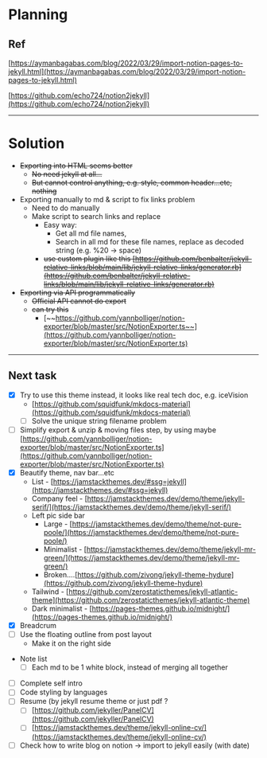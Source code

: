# Planning

## Ref

[https://aymanbagabas.com/blog/2022/03/29/import-notion-pages-to-jekyll.html](https://aymanbagabas.com/blog/2022/03/29/import-notion-pages-to-jekyll.html)

[https://github.com/echo724/notion2jekyll](https://github.com/echo724/notion2jekyll)

---

# Solution

- ~~Exporting into HTML seems better~~
    - ~~No need jekyll at all…~~
    - ~~But cannot control anything, e.g. style, common header…etc, nothing~~
- Exporting manually to md & script to fix links problem
    - Need to do manually
    - Make script to search links and replace
        - Easy way:
            - Get all md file names,
            - Search in all md for these file names, replace as decoded string (e.g. %20 → space)
        - ~~use custom plugin like this [https://github.com/benbalter/jekyll-relative-links/blob/main/lib/jekyll-relative-links/generator.rb](https://github.com/benbalter/jekyll-relative-links/blob/main/lib/jekyll-relative-links/generator.rb)~~
- ~~Exporting via API programmatically~~
    - ~~Official API cannot do export~~
    - ~~can try this~~
        - [~~https://github.com/yannbolliger/notion-exporter/blob/master/src/NotionExporter.ts~~](https://github.com/yannbolliger/notion-exporter/blob/master/src/NotionExporter.ts)

---

## Next task

- [x]  Try to use this theme instead, it looks like real tech doc, e.g. iceVision
    - [https://github.com/squidfunk/mkdocs-material](https://github.com/squidfunk/mkdocs-material)
    - [ ]  Solve the unique string filename problem
- [ ]  Simplify export & unzip & moving files step, by using maybe [https://github.com/yannbolliger/notion-exporter/blob/master/src/NotionExporter.ts](https://github.com/yannbolliger/notion-exporter/blob/master/src/NotionExporter.ts)
- [x]  Beautify theme, nav bar…etc
    - List - [https://jamstackthemes.dev/#ssg=jekyll](https://jamstackthemes.dev/#ssg=jekyll)
    - Company feel - [https://jamstackthemes.dev/demo/theme/jekyll-serif/](https://jamstackthemes.dev/demo/theme/jekyll-serif/)
    - Left pic side bar
        - Large - [https://jamstackthemes.dev/demo/theme/not-pure-poole/](https://jamstackthemes.dev/demo/theme/not-pure-poole/)
        - Minimalist - [https://jamstackthemes.dev/demo/theme/jekyll-mr-green/](https://jamstackthemes.dev/demo/theme/jekyll-mr-green/)
        - Broken….[https://github.com/zivong/jekyll-theme-hydure](https://github.com/zivong/jekyll-theme-hydure)
    - Tailwind - [https://github.com/zerostaticthemes/jekyll-atlantic-theme](https://github.com/zerostaticthemes/jekyll-atlantic-theme)
    - Dark minimalist - [https://pages-themes.github.io/midnight/](https://pages-themes.github.io/midnight/)
- [x]  Breadcrum
- [ ]  Use the floating outline from post layout
    - Make it on the right side
- Note list
    - [ ]  Each md to be 1 white block, instead of merging all together
- [ ]  Complete self intro
- [ ]  Code styling by languages
- [ ]  Resume (by jekyll resume theme or just pdf ?
    - [ ]  [https://github.com/jekyller/PanelCV](https://github.com/jekyller/PanelCV)
    - [ ]  [https://jamstackthemes.dev/theme/jekyll-online-cv/](https://jamstackthemes.dev/theme/jekyll-online-cv/)
- [ ]  Check how to write blog on notion → import to jekyll easily (with date)